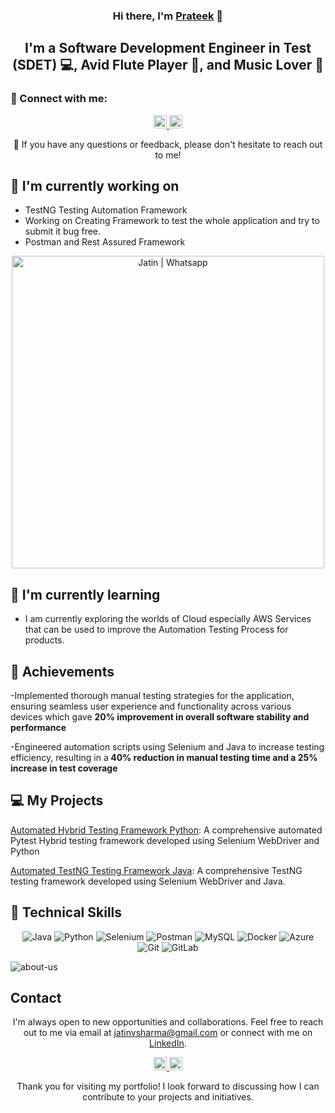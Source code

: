 <p align="center">
  <a href="https://www.linkedin.com/in/prateek-dubey-1292931a3/" target="_blank" rel="noreferrer">
  </a>
</p>

<h3 align="center">Hi there, I'm <a href="https://www.linkedin.com/in/prateek-dubey-1292931a3/" target="_blank" rel="noreferrer">Prateek</a> 👋</h3>

<h2 align="center">I'm a Software Development Engineer in Test (SDET) 💻, Avid Flute Player 📸, and Music Lover 🌱</h2>

### 🤝 Connect with me:

<p align="center">
  <a href="https://www.linkedin.com/in/prateek-dubey-1292931a3/">
    <img src="https://raw.githubusercontent.com/jatin99/jatin99.github.io/main/images/linkedin.svg" alt="Prateek Dubey | LinkedIn" width="21px"/>
  </a>
  <a href="https://www.instagram.com/prateek_dubey_akki/">
    <img src="https://raw.githubusercontent.com/jatin99/jatin99.github.io/main/images/instagram.svg" alt="Prateek Dubey | Instagram" width="21px"/>
  </a>
  </p>
  

<p align="center">💬 If you have any questions or feedback, please don't hesitate to reach out to me!</p>

## 🔭 I'm currently working on

- TestNG Testing Automation Framework
- Working on Creating Framework to test the whole application and try to submit it bug free.
- Postman and Rest Assured Framework
<p align="center">    
<img src="https://raw.githubusercontent.com/jatin99/jatin99.github.io/main/images/postmanproject.jpg" alt="Jatin | Whatsapp" width="500px"/> </p>

## 🌱 I'm currently learning

- I am currently exploring the worlds of Cloud especially AWS Services that can be used to improve the Automation Testing Process for products. 


## 🥇 Achievements

-Implemented thorough manual testing strategies for the application, ensuring
seamless user experience and functionality across various devices which gave
<b>20% improvement in overall software stability and performance</b>

-Engineered automation scripts using Selenium and Java to increase testing
efficiency, resulting in a<b> 40% reduction in manual testing time and a 25% increase
in test coverage</b>


## 💻 My Projects 


[Automated Hybrid Testing Framework Python](https://github.com/Prateek053/ecommerceapp): A comprehensive automated Pytest Hybrid testing framework developed using Selenium WebDriver and Python

[Automated TestNG Testing Framework Java](https://github.com/Prateek053/OrangeHRM): A comprehensive TestNG testing framework developed using Selenium WebDriver and Java.


## 💼 Technical Skills

<p align="center">
  <img src="https://img.shields.io/badge/Java-007396?style=for-the-badge&logo=java&logoColor=white" alt="Java">
  <img src="https://img.shields.io/badge/Python-3776AB?style=for-the-badge&logo=python&logoColor=white" alt="Python">
<!--   <img src="https://img.shields.io/badge/JavaScript-F7DF1E?style=for-the-badge&logo=javascript&logoColor=black" alt="JavaScript"> -->
  <img src="https://img.shields.io/badge/Selenium-43B02A?style=for-the-badge&logo=selenium&logoColor=white" alt="Selenium">
  <img src="https://img.shields.io/badge/Postman-FF6C37?style=for-the-badge&logo=postman&logoColor=white" alt="Postman">
  <img src="https://img.shields.io/badge/MySQL-4479A1?style=for-the-badge&logo=mysql&logoColor=white" alt="MySQL">
<!--   <img src="https://img.shields.io/badge/JMeter-D22128?style=for-the-badge&logo=apache%20jmeter&logoColor=white" alt="JMeter"> -->
  <img src="https://img.shields.io/badge/Docker-2496ED?style=for-the-badge&logo=docker&logoColor=white" alt="Docker">
<!--   <img src="https://img.shields.io/badge/AWS-232F3E?style=for-the-badge&logo=amazon-aws&logoColor=white" alt="AWS"> -->
  <img src="https://img.shields.io/badge/Azure-0089D6?style=for-the-badge&logo=microsoft-azure&logoColor=white" alt="Azure">
  <img src="https://img.shields.io/badge/Git-F05032?style=for-the-badge&logo=git&logoColor=white" alt="Git">
  <img src="https://img.shields.io/badge/GitLab-FCA121?style=for-the-badge&logo=gitlab&logoColor=white" alt="GitLab">
</p>

![about-us](https://github.com/Prateek053/prateek053/assets/169148312/fed6c235-0dd5-420a-b98a-03903ed5c049)


## Contact

<p align="center">I'm always open to new opportunities and collaborations. Feel free to reach out to me via email at <a href="mailto:prateekdubey053@gmail.com">jatinvsharma@gmail.com</a> or connect with me on <a href="https://www.linkedin.com/in/prateek-dubey-1292931a3/">LinkedIn</a>.</p>

<p align="center">
  <a href="https://www.linkedin.com/in/prateek-dubey-1292931a3/">
    <img src="https://raw.githubusercontent.com/jatin99/jatin99.github.io/main/images/linkedin.svg" alt="Jatin Shharma | LinkedIn" width="21px"/>
  </a>
  <a href="https://www.instagram.com/prateek_dubey_akki/">
    <img src="https://raw.githubusercontent.com/jatin99/jatin99.github.io/main/images/instagram.svg" alt="Jatin | Instagram" width="21px"/>
  </a>
  
</p>
  

<p align="center">Thank you for visiting my portfolio! I look forward to discussing how I can contribute to your projects and initiatives.</p>
